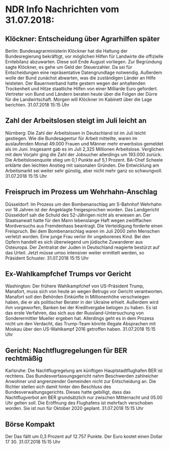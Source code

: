# NDR Info Nachrichten vom 31.07.2018:


## Klöckner: Entscheidung über Agrarhilfen später
Berlin:	Bundesagrarministerin Klöckner hat die Haltung der Bundesregierung bekräftigt, vor möglichen Hilfen für Landwirte die offizielle Erntebilanz abzuwarten. Diese soll Ende August vorliegen. Zur Begründung sagte Klöckner, es gehe um Geld der Steuerzahler. Da sei für Entscheidungen eine repräsentative Datengrundlage notwendig. Außerdem wolle der Bund zunächst abwarten, was die zuständigen Länder an Hilfe leisteten. Der Bauernverband hatte gestern wegen der anhaltenden Trockenheit und Hitze staatliche Hilfen von einer Milliarde Euro gefordert. Vertreter von Bund und Ländern beraten heute über die Folgen der Dürre für die Landwirtschaft. Morgen will Klöckner im Kabinett über die Lage berichten. 31.07.2018 15:15 Uhr 

## Zahl der Arbeitslosen steigt im Juli leicht an
Nürnberg:          Die Zahl der Arbeitslosen in Deutschland ist im Juli leicht gestiegen. Wie die Bundesagentur für Arbeit mitteilte, waren im auslaufenden Monat 49.000 Frauen und Männer mehr erwerbslos gemeldet als im Juni. Insgesamt gab es im Juli 2,325 Millionen Arbeitslose. Verglichen mit dem Vorjahr ging die Zahl der Jobsucher allerdings um 193.000 zurück. Die Arbeitslosenquote stieg um 0,1 Punkte auf 5,1 Prozent. BA-Chef Scheele erklärte den leichten Anstieg mit saisonalen Gründen. Die Entwicklung am Arbeitsmarkt sei weiter sehr günstig, aber nicht mehr ganz so schwungvoll. 31.07.2018 15:15 Uhr 

## Freispruch im Prozess um Wehrhahn-Anschlag
Düsseldorf: Im Prozess um den Bombenanschlag am S-Bahnhof Wehrhahn vor 18 Jahren ist der Angeklagte freigesprochen worden. Das Landgericht Düsseldorf sah die Schuld des 52-Jährigen nicht als erwiesen an. Der Staatsanwalt hatte für den Mann lebenslange Haft wegen zwölffachen Mordversuchs aus Fremdenhass beantragt. Die Verteidigung forderte einen Freispruch. Bei dem Bombenanschlag waren im Juli 2000 zehn Menschen verletzt worden. Eine junge Frau verlor ihr ungeborenes Kind. Bei den Opfern handelt es sich überwiegend um jüdische Zuwanderer aus Osteuropa. Der Zentralrat der Juden in Deutschland reagierte bestürzt auf das Urteil. Jetzt müsse umso intensiver weiter ermittelt werden, so Präsident Schuster. 31.07.2018 15:15 Uhr 

## Ex-Wahlkampfchef Trumps vor Gericht
Washington: Der frühere Wahlkampfchef von US-Präsident Trump, Manafort, muss sich von heute an wegen Betrugs vor Gericht verantworten. Manafort soll den Behörden Einkünfte in Millionenhöhe verschwiegen haben, die er als politischer Berater in der Ukraine erhielt. Außerdem wird ihm vorgeworfen, Banken bei der Kreditvergabe belogen zu haben. Es ist das erste Verfahren, das sich aus der Russland-Untersuchung von Sonderermittler Mueller ergeben hat. Allerdings geht es in dem Prozess nicht um den Verdacht, das Trump-Team könnte illegale Absprachen mit Moskau über den US-Wahlkampf 2016 getroffen haben. 31.07.2018 15:15 Uhr 

## Gericht: Nachtflugregelungen für BER rechtmäßig
Karlsruhe: Die Nachtflugregelung am künftigen Hauptstadtflughafen BER ist rechtens. Das Bundesverfassungsgericht nahm Beschwerden zahlreicher Anwohner und angrenzender Gemeinden nicht zur Entscheidung an. Die Richter stellen sich damit hinter den Beschluss des Bundesverwaltungsgerichts. Dieses hatte gebilligt, dass das Nachtflugverbot am BER grundsätzlich nur zwischen Mitternacht und 05.00 Uhr gelten soll. Die Eröffnung des Flughafens ist mehrfach verschoben worden. Sie ist nun für Oktober 2020 geplant. 31.07.2018 15:15 Uhr 

## Börse Kompakt
Der Dax fällt um 0,3 Prozent auf 12.757 Punkte. Der Euro kostet einen Dollar 17 30. 31.07.2018 15:15 Uhr 
